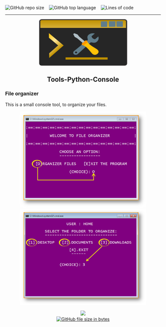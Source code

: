 ![GitHub repo size](https://img.shields.io/github/repo-size/EniDev911/python-console-tools?color=%2349D113&logo=files&logoColor=yellow&style=for-the-badge)&nbsp;&nbsp;&nbsp;
![GitHub top language](https://img.shields.io/github/languages/top/EniDev911/python-console-tools?color=blue&logo=python&logoColor=darkorange&style=for-the-badge)&nbsp;&nbsp;&nbsp;
![Lines of code](https://img.shields.io/tokei/lines/github/EniDev911/python-console-tools?logo=codereview&style=for-the-badge)&nbsp;&nbsp;&nbsp;

<hr>

<p align="center">
	<img src="assets/tools_console.png" width="285" height="150">
</p>


<h2 align="center">Tools-Python-Console</h2> 



### File organizer


This is a small console tool, to organize your files.

<p align="center">
	<img src="tools/file_organizer/assets/screen1.png" width="410">
	<img src="tools/file_organizer/assets/screen2.png" width="410" height="312">
</p>

<p align="center">
  <a href="./tools/file_organizer">
	<img src="tools/file_organizer/assets/app.ico" width="40"><br>
  	<img alt="GitHub file size in bytes" src="https://img.shields.io/github/size/EniDev911/PythonShell/tools/file_organizer/main.py?color=darkorange&logo=files&style=flat-square&logoColor=yellow">
  </a>
</p>

